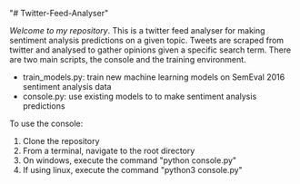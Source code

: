 "# Twitter-Feed-Analyser" 

*Welcome to my repository*. This is a twitter feed analyser for making sentiment analysis predictions on a given topic. Tweets are scraped from twitter and analysed to gather opinions given a specific search term. There are two main scripts, the console and the training environment.
- train_models.py: train new machine learning models on SemEval 2016 sentiment analysis data
- console.py: use existing models to to make sentiment analysis predictions

To use the console:
1. Clone the repository
2. From a terminal, navigate to the root directory
3. On windows, execute the command "python console.py"
4. If using linux, execute the command "python3 console.py"
